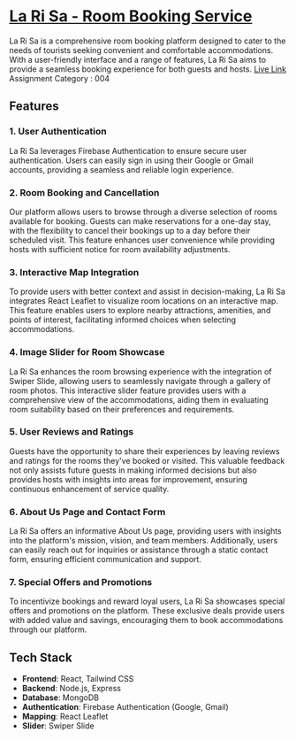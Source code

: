 # [La Ri Sa - Room Booking Service](#)

La Ri Sa is a comprehensive room booking platform designed to cater to the needs of tourists seeking convenient and comfortable accommodations. With a user-friendly interface and a range of features, La Ri Sa aims to provide a seamless booking experience for both guests and hosts.
<a href="https//www.facebook.com">Live Link</a>
Assignment Category : 004

## Features

### 1. User Authentication

La Ri Sa leverages Firebase Authentication to ensure secure user authentication. Users can easily sign in using their Google or Gmail accounts, providing a seamless and reliable login experience.

### 2. Room Booking and Cancellation

Our platform allows users to browse through a diverse selection of rooms available for booking. Guests can make reservations for a one-day stay, with the flexibility to cancel their bookings up to a day before their scheduled visit. This feature enhances user convenience while providing hosts with sufficient notice for room availability adjustments.

### 3. Interactive Map Integration

To provide users with better context and assist in decision-making, La Ri Sa integrates React Leaflet to visualize room locations on an interactive map. This feature enables users to explore nearby attractions, amenities, and points of interest, facilitating informed choices when selecting accommodations.

### 4. Image Slider for Room Showcase

La Ri Sa enhances the room browsing experience with the integration of Swiper Slide, allowing users to seamlessly navigate through a gallery of room photos. This interactive slider feature provides users with a comprehensive view of the accommodations, aiding them in evaluating room suitability based on their preferences and requirements.

### 5. User Reviews and Ratings

Guests have the opportunity to share their experiences by leaving reviews and ratings for the rooms they've booked or visited. This valuable feedback not only assists future guests in making informed decisions but also provides hosts with insights into areas for improvement, ensuring continuous enhancement of service quality.

### 6. About Us Page and Contact Form

La Ri Sa offers an informative About Us page, providing users with insights into the platform's mission, vision, and team members. Additionally, users can easily reach out for inquiries or assistance through a static contact form, ensuring efficient communication and support.

### 7. Special Offers and Promotions

To incentivize bookings and reward loyal users, La Ri Sa showcases special offers and promotions on the platform. These exclusive deals provide users with added value and savings, encouraging them to book accommodations through our platform.

## Tech Stack

- **Frontend**: React, Tailwind CSS
- **Backend**: Node.js, Express
- **Database**: MongoDB
- **Authentication**: Firebase Authentication (Google, Gmail)
- **Mapping**: React Leaflet
- **Slider**: Swiper Slide


